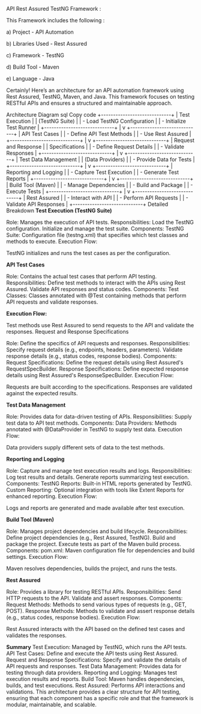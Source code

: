 API Rest Assured TestNG Framework :

This Framework includes the following :

a) Project - API Automation

b) Libraries Used - Rest Assured

c) Framework - TestNG

d) Build Tool - Maven

e) Language - Java



Certainly! Here’s an architecture for an API automation framework using Rest Assured, TestNG, Maven, and Java. This framework focuses on testing RESTful APIs and ensures a structured and maintainable approach.

Architecture Diagram
sql
Copy code
+-----------------------------+
|      Test Execution         |
|          (TestNG Suite)     |
|  - Load TestNG Configuration |
|  - Initialize Test Runner    |
+-----------------------------+
                |
                v
+-----------------------------+
|       API Test Cases         |
|   - Define API Test Methods  |
|   - Use Rest Assured         |
+-----------------------------+
                |
                v
+-----------------------------+
|   Request and Response      |
|        Specifications       |
|   - Define Request Details  |
|   - Validate Responses      |
+-----------------------------+
                |
                v
+-----------------------------+
|       Test Data Management  |
|       (Data Providers)      |
|   - Provide Data for Tests  |
+-----------------------------+
                |
                v
+-----------------------------+
|      Reporting and Logging  |
|  - Capture Test Execution   |
|  - Generate Test Reports    |
+-----------------------------+
                |
                v
+-----------------------------+
|         Build Tool (Maven)  |
|   - Manage Dependencies     |
|   - Build and Package       |
|   - Execute Tests           |
+-----------------------------+
                |
                v
+-----------------------------+
|       Rest Assured          |
|   - Interact with API       |
|   - Perform API Requests    |
|   - Validate API Responses  |
+-----------------------------+
Detailed Breakdown
**Test Execution (TestNG Suite)**

Role: Manages the execution of API tests.
Responsibilities:
Load the TestNG configuration.
Initialize and manage the test suite.
Components:
TestNG Suite: Configuration file (testng.xml) that specifies which test classes and methods to execute.
Execution Flow:

TestNG initializes and runs the test cases as per the configuration.

**API Test Cases**

Role: Contains the actual test cases that perform API testing.
Responsibilities:
Define test methods to interact with the APIs using Rest Assured.
Validate API responses and status codes.
Components:
Test Classes: Classes annotated with @Test containing methods that perform API requests and validate responses.

**Execution Flow:**

Test methods use Rest Assured to send requests to the API and validate the responses.
Request and Response Specifications

Role: Define the specifics of API requests and responses.
Responsibilities:
Specify request details (e.g., endpoints, headers, parameters).
Validate response details (e.g., status codes, response bodies).
Components:
Request Specifications: Define the request details using Rest Assured's RequestSpecBuilder.
Response Specifications: Define expected response details using Rest Assured's ResponseSpecBuilder.
Execution Flow:

Requests are built according to the specifications.
Responses are validated against the expected results.

**Test Data Management**

Role: Provides data for data-driven testing of APIs.
Responsibilities:
Supply test data to API test methods.
Components:
Data Providers: Methods annotated with @DataProvider in TestNG to supply test data.
Execution Flow:


Data providers supply different sets of data to the test methods.

**Reporting and Logging**

Role: Capture and manage test execution results and logs.
Responsibilities:
Log test results and details.
Generate reports summarizing test execution.
Components:
TestNG Reports: Built-in HTML reports generated by TestNG.
Custom Reporting: Optional integration with tools like Extent Reports for enhanced reporting.
Execution Flow:

Logs and reports are generated and made available after test execution.

**Build Tool (Maven)**

Role: Manages project dependencies and build lifecycle.
Responsibilities:
Define project dependencies (e.g., Rest Assured, TestNG).
Build and package the project.
Execute tests as part of the Maven build process.
Components:
pom.xml: Maven configuration file for dependencies and build settings.
Execution Flow:

Maven resolves dependencies, builds the project, and runs the tests.

**Rest Assured**

Role: Provides a library for testing RESTful APIs.
Responsibilities:
Send HTTP requests to the API.
Validate and assert responses.
Components:
Request Methods: Methods to send various types of requests (e.g., GET, POST).
Response Methods: Methods to validate and assert response details (e.g., status codes, response bodies).
Execution Flow:

Rest Assured interacts with the API based on the defined test cases and validates the responses.

**Summary**
Test Execution: Managed by TestNG, which runs the API tests.
API Test Cases: Define and execute the API tests using Rest Assured.
Request and Response Specifications: Specify and validate the details of API requests and responses.
Test Data Management: Provides data for testing through data providers.
Reporting and Logging: Manages test execution results and reports.
Build Tool: Maven handles dependencies, builds, and test executions.
Rest Assured: Performs API interactions and validations.
This architecture provides a clear structure for API testing, ensuring that each component has a specific role and that the framework is modular, maintainable, and scalable.
